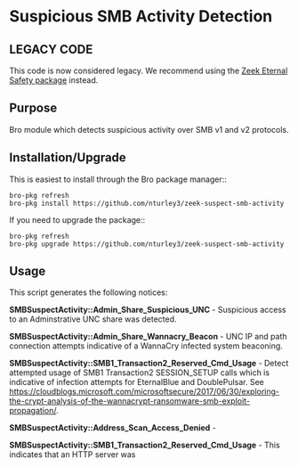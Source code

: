 Suspicious SMB Activity Detection
======================

## LEGACY CODE
This code is now considered legacy. We recommend using the [Zeek Eternal Safety package](https://github.com/0xl3x1/zeek-EternalSafety) instead.

## Purpose
Bro module which detects suspicious activity over SMB v1 and v2 protocols.

Installation/Upgrade
------------

This is easiest to install through the Bro package manager::

	bro-pkg refresh
	bro-pkg install https://github.com/nturley3/zeek-suspect-smb-activity

If you need to upgrade the package::

	bro-pkg refresh
	bro-pkg upgrade https://github.com/nturley3/zeek-suspect-smb-activity

Usage
-----

This script generates the following notices: 

**SMBSuspectActivity::Admin_Share_Suspicious_UNC** - Suspicious access to an Adminstrative UNC share was detected. 

**SMBSuspectActivity::Admin_Share_Wannacry_Beacon** - UNC IP and path connection attempts indicative of a WannaCry infected system beaconing.

**SMBSuspectActivity::SMB1_Transaction2_Reserved_Cmd_Usage** - Detect attempted usage of SMB1 Transaction2 SESSION_SETUP calls which is indicative of infection attempts for EternalBlue
and DoublePulsar. See https://cloudblogs.microsoft.com/microsoftsecure/2017/06/30/exploring-the-crypt-analysis-of-the-wannacrypt-ransomware-smb-exploit-propagation/.

**SMBSuspectActivity::Address_Scan_Access_Denied** - 

**SMBSuspectActivity::SMB1_Transaction2_Reserved_Cmd_Usage** - This indicates that an HTTP server was
